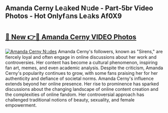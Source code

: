 ## Amanda Cerny Le𝚊ked N𝚞de - Part-5br Video Photos - Hot Onlyf𝚊ns Le𝚊ks Af0X9

# <h2><a href="http://ac12635.deff.icu/?id=Amanda+Cerny">🔗 New 👉🔴 Amanda Cerny VIDEO Photos</a></h2>

[![Amanda Cerny N𝚞des](https://i.imgur.com/rIISA9y.gif)](http://ac12635.deff.icu/?id=Amanda+Cerny)
Amanda Cerny's followers, known as "Sirens," are fiercely loyal and often engage in online discussions about her work and controversies. Her content has become a cultural phenomenon, inspiring fan art, memes, and even academic analysis. Despite the criticism, Amanda Cerny's popularity continues to grow, with some fans praising her for her authenticity and defiance of societal norms. Amanda Cerny's influence extends beyond her online presence. Her rise to prominence has sparked discussions about the changing landscape of online content creation and the complexities of online fandom. Her controversial approach has challenged traditional notions of beauty, sexuality, and female empowerment.
